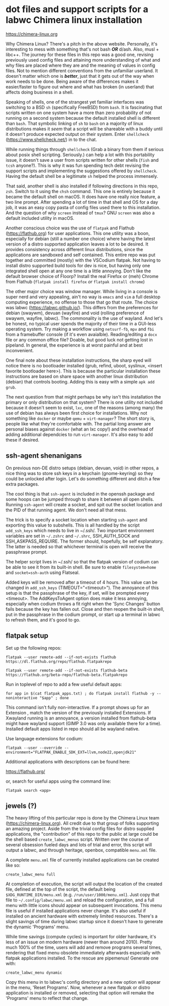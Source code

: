 # dot files and support scripts for a labwc Chimera linux installation

https://chimera-linux.org

Why Chimera Linux?  There's a pitch in the above website.  Personally, it's interesting to mess with something that's not bash ***OR*** d/ash.  Also, musl + libc++.  The journey for these files in this repo was a good one, revising previously used config files and attaining more understanding of what and why files are placed where they are and the meaning of values in config files.  Not to mention different conventions from the unfamiliar userland.  It doesn't matter which one is ***better***, just that it gets out of the way when work needs to be done.  Being aware of the differences makes it easier/faster to figure out where and what has broken (in userland) that affects doing business in a shell.

Speaking of shells, one of the strangest yet familiar interfaces was switching to a BSD ```sh``` (specifically FreeBSD) from ```bash```.  It is fascinating that scripts written on one system have a more than zero probability of not running on a second system because the default installed shell is different than ```bash```.  That symbolic linking of ```sh``` to ```bash``` on a majority of linux distributions makes it *seem* that a script will be shareable with a buddy until it doesn't produce expected output on their system.  Enter ```shellcheck``` (https://www.shellcheck.net/) in to the chat.

While running things through ```shellcheck``` (Grab a binary from them if serious about posix shell scripting.  Seriously.) can help a lot with this portability issue, it doesn't save a user from scripts written for other shells (```fish``` and ```tcsh``` anyone?).  This is why it was fun spending tech debt revising the support scripts and implementing the suggestions offered by ```shellcheck```.  Having the default shell be a legitimate ```sh``` helped the process immensely.

That said, another shell is also installed if following directions in this repo, ```zsh```.  Switch to it using the ```chsh``` command.  This one is entirely because it became the default shell on macOS.  It does have one really nice feature, a two line prompt.  After spending a lot of time in that shell and OS for a day job, it was an easy copy pasta of config files used there to this installation.  And the question of why ```screen``` instead of ```tmux```?  GNU ```screen``` was also a default included utility in macOS.

Another conscious choice was the use of ```flatpak``` and Flathub (https://flathub.org) for user applications.  This one utility was a boon, especially for debian (still a number one choice) where having the latest version of a distro supported application leaves a lot to be desired.  It provides consistency across different linux distributions, since the applications are sandboxed and self contained.  This entire repo was put together and committed (mostly) with the VSCodium flatpak.  Not having to install distro supported build tools for dev is nice, but having only one integrated shell open at any one time is a little annoying.  Don't like the default browser choice of Floorp?  Install the real Firefox or (meh) Chrome from Flathub (```flatpak install firefox``` *or* ```flatpak install chrome```)

The other major choice was window manager.  While living in a console is super nerd and very appealing, ain't no way is ```emacs``` and ```vim``` a full desktop computing experience, no offense to those that go that route.  The choice was labwc (https://labwc.github.io/).  This differs from the preferences for debian (swaywm), devuan (wayfire) and void (rolling preference of swaywm, wayfire, labwc).  The commonality is the use of wayland.  And let's be honest, no typical user spends the majority of their time in a GUI-less operating system.  Try making a workflow using ```netsurf-fb```, ```mpv``` and ```fbi``` from a framebuffer console (if it's even avaialble).  Reading/editing a ```docx``` file or any common office file?  Doable, but good luck not getting lost in pipeland.  In general, the experience is at worst painful and at best inconvenient.

One final note about these installation instructions, the sharp eyed will notice there is no bootloader installed (grub, refind, uboot, syslinux, \<insert favorite bootloader here\>).  This is because the particular installation these instructions are based on share space with another linux distribution (debian) that controls booting.  Adding this is easy with a simple ```apk add grub```.

The next question from that might perhaps be why isn't this installation the primary or only distribution on that system?  There is one utility not included because it doesn't seem to exist, ```lxc```, one of the reasons (among many) the use of debian has always been first choice for installations.  Why not something like ```docker``` or maybe ```qemu``` + ```virt-manager```?  The short story is, people like what they're comfortable with.  The partial long answer are personal biases against ```docker``` (what an lxc copy!) and the overhead of adding additional dependcies to run ```virt-manager```.  It's also easy to add these if desired.

## ssh-agent shenanigans

On previous non-DE distro setups (debian, devuan, void) in other repos, a nice thing was to store ssh keys in a keychain (gnome-keyring) so they could be unlocked after login.  Let's do something different and ditch a few extra packages.

The cool thing is that ```ssh-agent``` is included in the openssh package and some hoops can be jumped through to share it between all open shells.  Running ```ssh-agent``` will create a socket, and spit out the socket location and the PID of that running agent.  We don't need all that mess.

The trick is to specify a socket location when starting ```ssh-agent``` and exporting this value to subshells.  This is all handled by the script ```add_ssh_keys``` which needs to live in ~/.ssh/.  Two important environment variables are set in ```~/.zshrc``` and ```~/.shrc```, SSH_AUTH_SOCK and SSH_ASKPASS_REQUIRE.  The former should, hopefully, be self explanatory.  The latter is needed so that whichever terminal is open will receive the passphrase prompt.

The helper script lives in ~/.ssh/ so that the flatpak version of codium can be able to see it from its built-in shell.  Be sure to enable ```filesystem=home``` and ```socket=ssh-auth``` using Flatseal.

Added keys will be removed after a timeout of 4 hours.  This value can be changed in ```add_ssh_keys``` (TIMEOUT="\<timeout\>").  The annoyance of this setup is that the passphrase of the key, if set, will be prompted every \<timeout\>.  The AddKeysToAgent option does make it less annoying, especially when codium throws a fit right when the 'Sync Changes' button fails because the key has fallen out.  Close and then reopen the built-in shell, put in the passphrase in the codium prompt, or start up a terminal in labwc to refresh them, and it's good to go.

## flatpak setup

Set up the following repos:

```
flatpak --user remote-add --if-not-exists flathub https://dl.flathub.org/repo/flathub.flatpakrepo

flatpak --user remote-add --if-not-exists flathub-beta https://flathub.org/beta-repo/flathub-beta.flatpakrepo
```

Run in toplevel of repo to add a few useful default apps:

```
for app in $(cat flatpak_apps.txt) ; do flatpak install flathub -y --noninteractive "$app" ; done
```

This command isn't fully non-interactive. If a prompt shows up for an Extension , match the version of the previously installed Extensions.  If Xwayland running is an annoyance, a version installed from flathub-beta might have wayland support (GIMP 3.0 was only available there for a time).  Installed default apps listed in repo should all be wayland native.

Use language extensions for codium:

```
flatpak --user --override --environment="FLATPAK_ENABLE_SDK_EXT=llvm,node22,openjdk21"
```

Additional applications with descriptions can be found here:

https://flathub.org/

or, search for useful apps using the command line:

```
flatpak search <app>
```

## jewels (?)

The heavy lifting of this particular repo is done by the Chimera Linux team (https://chimera-linux.org).  All credit due to that group of folks supporting an amazing project.  Aside from the trivial config files for distro supplied applications, the "contribution" of this repo to the public at large could be the shell based ```create_labwc_menus``` script.  Written over the course of several obsession fueled days and lots of trial and error, this script will output a labwc, and through heritage, openbox, compatible ```menu.xml``` file.

A complete ```menu.xml``` file of currently installed applications can be created like so:

```
create_labwc_menu full
```

At completion of execution, the script will output the location of the created file, defined at the top of the script, the default being ```$XDG_RUNTIME_DIR/menu.xml``` (e.g. ```/run/user/1000/menu.xml```).  Just copy that file to ```~/.config/labwc/menu.xml``` and reload the configuration, and a full menu with little icons should appear on subsequent invocations.  This menu file is useful if installed applications never change.  It's also useful if installed on ancient hardware with extremely limited resources.  There's a slight savings of time during labwc startup since it doesn't have to generate the dynamic 'Programs' menu.

While time savings (compute cycles) is important for older hardware, it's less of an issue on modern hardware (newer than around 2010).  Pretty much 100% of the time, users will add and remove programs several times, rendering that fixed menu obsolete immediately afterwards especially with flatpak applications installed.  To the rescue are pipemenus!  Generate one with:

```
create_labwc_menu dynamic
```

Copy this menu in to labwc's config directory and a new option will appear in the menu, 'Reset Programs'.  Now, whenever a new flatpak or distro application is installed or removed, selecting that option will remake the 'Programs' menu to reflect that change.